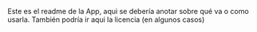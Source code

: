 Este es el readme de la App, aqui se debería anotar sobre qué va o como usarla. También podría ir aqui la licencia (en algunos casos)
